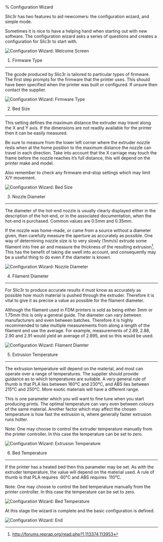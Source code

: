% Configuration Wizard

Slic3r has two features to aid newcomers: the configuration wizard, and
simple mode.

Sometimes it is nice to have a helping hand when starting out with new
software. The configuration wizard asks a series of questions and
creates a configuration for Slic3r to start with.

 ![Configuration Wizard: Welcome
Screen](images/configuration-wizard/configuration_wizard_welcome.png "fig:")


1. Firmware Type
----------------

 The gcode produced by Slic3r is tailored to
particular types of firmware. The first step prompts for the firmware
that the printer uses. This should have been specified when the printer
was built or configured. If unsure then contact the supplier.

 ![Configuration Wizard: Firmware
Type](images/configuration-wizard/configuration_wizard_firmware_type.png "fig:")


2. Bed Size
-----------

 This setting defines the maximum distance the
extruder may travel along the X and Y axis. If the dimensions are not
readily available for the printer then it can be easily measured.

Be sure to measure from the lower left corner where the extruder nozzle
rests when at the home position to the maximum distance the nozzle can
travel in each direction. Take into account that the X carriage may
touch the frame before the nozzle reaches it’s full distance, this will
depend on the printer make and model.

Also remember to check any firmware end-stop settings which may limit
X/Y movement.

 ![Configuration Wizard: Bed
Size](images/configuration-wizard/configuration_wizard_bed_size.png "fig:")


3. Nozzle Diameter
------------------

 The diameter of the hot-end nozzle is usually
clearly displayed either in the description of the hot-end, or in the
associated documentation, when the hot-end is purchased. Common values
are 0.5mm and 0.35mm.

If the nozzle was home-made, or came from a source without a diameter
given, then carefully measure the aperture as accurately as possible.
One way of determining nozzle size is to very slowly (1mm/s) extrude
some filament into free air and measure the thickness of the resulting
extrusion[^1]. This has the benefit of taking die swell into account,
and consequently may be a useful thing to do even if the diameter is
known.

 ![Configuration Wizard: Nozzle
Diameter](images/configuration-wizard/configuration_wizard_nozzle_diameter.png "fig:")


4. Filament Diameter
--------------------

 For Slic3r to produce accurate results it
must know as accurately as possible how much material is pushed through
the extruder. Therefore it is vital to give it as precise a value as
possible for the filament diameter.

Although the filament used in FDM printers is sold as being either 3mm
or 1.75mm this is only a general guide. The diameter can vary between
manufacturers and even between batches. Therefore it is highly
recommended to take multiple measurements from along a length of the
filament and use the average. For example, measurements of 2.89, 2.88,
2.90 and 2.91 would yield an average of 2.895, and so this would be
used.

 ![Configuration Wizard: Filament
Diamter](images/configuration-wizard/configuration_wizard_filament_diameter.png "fig:")


5. Extrusion Temperature
------------------------

 The extrusion temperature will depend on
the material, and most can operate over a range of temperatures. The
supplier should provide guidance as to which temperatures are suitable.
A very general rule of thumb is that PLA lies between 160°C and 230°C,
and ABS lies between 215°C and 250°C. More exotic materials will have a
different range.

This is one parameter which you will want to fine tune when you start
producing prints. The optimal temperature can vary even between colours
of the same material. Another factor which may affect the chosen
temperature is how fast the extrusion is, where generally faster
extrusion runs hotter.

Note: One may choose to control the extruder temperature manually from
the printer controller. In this case the temperature can be set to zero.

 ![Configuration Wizard: Extrusion
Temperature](images/configuration-wizard/configuration_wizard_extrusion_temperature.png "fig:")


6. Bed Temperature
------------------

 If the printer has a heated bed then this
parameter may be set. As with the extruder temperature, the value will
depend on the material used. A rule of thumb is that PLA requires  60°C
and ABS requires  110°C.

Note: One may choose to control the bed temperature manually from the
printer controller. In this case the temperature can be set to zero.

 ![Configuration Wizard: Bed
Temperature](images/configuration-wizard/configuration_wizard_bed_temperature.png "fig:")


At this stage the wizard is complete and the basic configuration is
defined.

 ![Configuration Wizard:
End](images/configuration-wizard/configuration_wizard_end.png "fig:")


[^1]: <http://forums.reprap.org/read.php?1,113374,113953>
